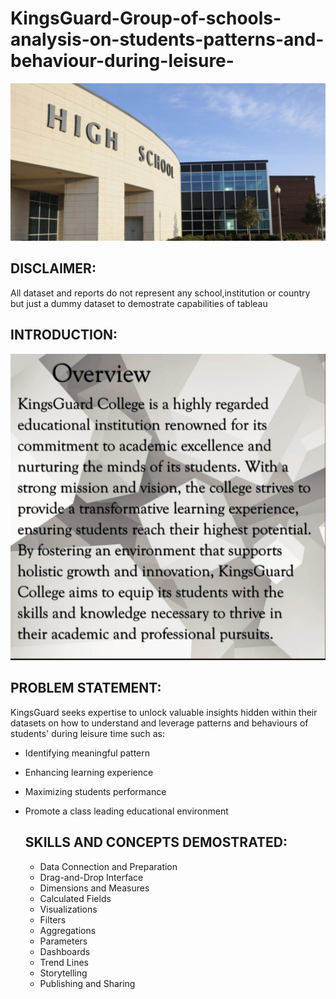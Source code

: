 # KingsGuard-Group-of-schools-analysis-on-students-patterns-and-behaviour-during-leisure-

![](school3.jfif)

## DISCLAIMER:
All dataset and reports do not represent any school,institution or country but just a dummy dataset to demostrate capabilities of tableau

## INTRODUCTION:
![](over.PNG)

 ## PROBLEM STATEMENT:
 KingsGuard seeks expertise to unlock valuable insights hidden within their datasets on how to understand and leverage patterns and behaviours of students' during leisure time such as:
 - Identifying meaningful pattern
 - Enhancing learning experience
 - Maximizing students performance
 - Promote a class leading educational environment

   ## SKILLS AND CONCEPTS DEMOSTRATED:
   - Data Connection and Preparation
   - Drag-and-Drop Interface
   - Dimensions and Measures
   - Calculated Fields
   - Visualizations
   - Filters
   - Aggregations
   - Parameters
   - Dashboards
   - Trend Lines
   - Storytelling
   - Publishing and Sharing

